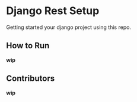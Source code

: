 Django Rest Setup
==========================================

Getting started your django project using this repo.


How to Run
-----------------
__wip__


Contributors
-----------------
__wip__
